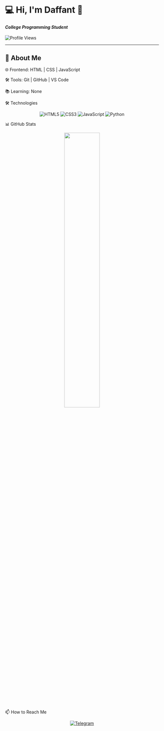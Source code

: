 # 💻 Hi, I'm Daffant 👋  
#### *College Programming Student*  

![Profile Views](https://komarev.com/ghpvc/?username=Daffant&color=9D6BFF&style=flat)  

---

## 🚀 About Me  
  
🌐 Frontend: HTML | CSS | JavaScript<br>

🛠 Tools: Git | GitHub | VS Code<br>

📚 Learning: None<br>

🛠 Technologies
<p align="center"> <img src="https://img.shields.io/badge/HTML5-E34F26?style=for-the-badge&logo=html5&logoColor=white" alt="HTML5"> <img src="https://img.shields.io/badge/CSS3-1572B6?style=for-the-badge&logo=css3&logoColor=white" alt="CSS3"> <img src="https://img.shields.io/badge/JavaScript-F7DF1E?style=for-the-badge&logo=javascript&logoColor=black" alt="JavaScript"> <img src="https://img.shields.io/badge/Python-3776AB?style=for-the-badge&logo=python&logoColor=white" alt="Python"> </p>

📊 GitHub Stats
<p align="center"><img src="https://github-readme-stats.vercel.app/api?username=Daffant&show_icons=true&theme=radical&hide_border=true" width="48%"></p>

📫 How to Reach Me
<p align="center"> <a href="https://t.me/workepepe"> <img src="https://img.shields.io/badge/Telegram-2CA5E0?style=for-the-badge&logo=telegram&logoColor=white" alt="Telegram"> </a> </p>
